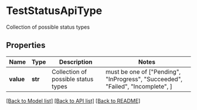 # TestStatusApiType

Collection of possible status types

## Properties
Name | Type | Description | Notes
------------ | ------------- | ------------- | -------------
**value** | **str** | Collection of possible status types |  must be one of ["Pending", "InProgress", "Succeeded", "Failed", "Incomplete", ]

[[Back to Model list]](../README.md#documentation-for-models) [[Back to API list]](../README.md#documentation-for-api-endpoints) [[Back to README]](../README.md)


